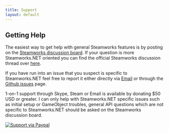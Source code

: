```yaml
---
title: Support
layout: default
---
```

## Getting Help

The easiest way to get help with general Steamworks features is by posting on the [Steamworks discussion board](http://steamcommunity.com/groups/steamworks/discussions). If your question is more Steamworks.NET oriented you can find the official Steamworks discussion thread over [here](http://steamcommunity.com/groups/steamworks/discussions/0/666827974770212954/).

If you have run into an issue that you suspect is specific to Steamworks.NET feel free to report it either directly via [Email](mailto:support@rileylabrecque.com) or through the [Github issues](https://github.com/rlabrecque/Steamworks.NET/issues) page.

1-on-1 support through Skype, Steam or Email is available by donating $50 USD or greater. I can only help with Steamworks.NET specific issues such as initial setup or GameObject troubles, general API questions which are not specific to Steamworks.NET should be asked on the Steamworks discussion board.

[![Support via Paypal](https://www.paypalobjects.com/en_US/i/btn/btn_donateCC_LG.gif)](https://www.paypal.com/cgi-bin/webscr?cmd=_s-xclick&hosted_button_id=YFZZER8VNXKRC)